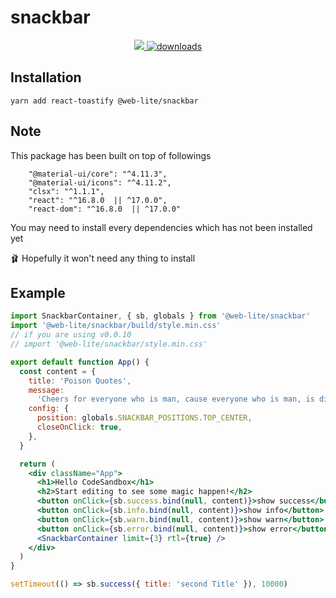 # snackbar

<p align="center">
  <a href="https://github.com/weblite-wapps/snackbar/blob/master/license">
    <img src="https://img.shields.io/badge/License-MIT-yellow.svg" />
  </a>

  <a href="https://bundlephobia.com/result?p=@web-lite/snackbar">
    <img src="https://img.shields.io/bundlephobia/minzip/@web-lite/snackbar.svg" alt="downloads" />
  </a>
</p>

## Installation

```
yarn add react-toastify @web-lite/snackbar
```

## Note

This package has been built on top of followings

```
    "@material-ui/core": "^4.11.3",
    "@material-ui/icons": "^4.11.2",
    "clsx": "^1.1.1",
    "react": "^16.8.0  || ^17.0.0",
    "react-dom": "^16.8.0  || ^17.0.0"
```

You may need to install every dependencies which has not been installed yet

🩰 Hopefully it won't need any thing to install

## Example

```jsx
import SnackbarContainer, { sb, globals } from '@web-lite/snackbar'
import '@web-lite/snackbar/build/style.min.css'
// if you are using v0.0.10
// import '@web-lite/snackbar/style.min.css'

export default function App() {
  const content = {
    title: 'Poison Quotes',
    message:
      'Cheers for everyone who is man, cause everyone who is man, is different from every man.',
    config: {
      position: globals.SNACKBAR_POSITIONS.TOP_CENTER,
      closeOnClick: true,
    },
  }

  return (
    <div className="App">
      <h1>Hello CodeSandbox</h1>
      <h2>Start editing to see some magic happen!</h2>
      <button onClick={sb.success.bind(null, content)}>show success</button>
      <button onClick={sb.info.bind(null, content)}>show info</button>
      <button onClick={sb.warn.bind(null, content)}>show warn</button>
      <button onClick={sb.error.bind(null, content)}>show error</button>
      <SnackbarContainer limit={3} rtl={true} />
    </div>
  )
}

setTimeout(() => sb.success({ title: 'second Title' }), 10000)
```
